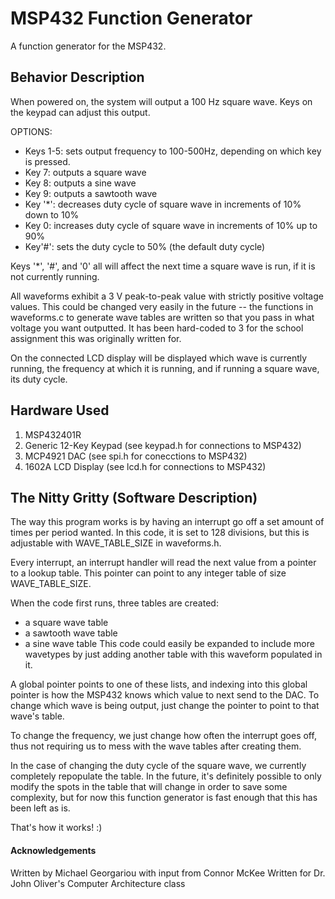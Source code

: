 # MSP432 Function Generator
A function generator for the MSP432.

## Behavior Description
When powered on, the system will output a 100 Hz square wave. Keys on the keypad can adjust this output.

OPTIONS:
- Keys 1-5: sets output frequency to 100-500Hz, depending on which key is pressed.
- Key 7: outputs a square wave
- Key 8: outputs a sine wave
- Key 9: outputs a sawtooth wave
- Key '\*': decreases duty cycle of square wave in increments of 10% down to 10%
- Key 0: increases duty cycle of square wave in increments of 10% up to 90%
- Key'#': sets the duty cycle to 50% (the default duty cycle)

Keys '\*', '#', and '0' all will affect the next time a square wave is run, if it is not currently running.

All waveforms exhibit a 3 V peak-to-peak value with strictly positive voltage values. This could be changed very easily in the future -- the functions in waveforms.c to generate wave tables are written so that you pass in what voltage you want outputted. It has been hard-coded to 3 for the school assignment this was originally written for.

On the connected LCD display will be displayed which wave is currently running, the frequency at which it is running, and if running a square wave, its duty cycle.

## Hardware Used
1. MSP432401R
2. Generic 12-Key Keypad (see keypad.h for connections to MSP432)
3. MCP4921 DAC (see spi.h for conecctions to MSP432)
4. 1602A LCD Display (see lcd.h for connections to MSP432)

## The Nitty Gritty (Software Description)
The way this program works is by having an interrupt go off a set amount of times per period wanted. In this code, it is set to 128 divisions, but this is adjustable with WAVE_TABLE_SIZE in waveforms.h.

Every interrupt, an interrupt handler will read the next value from a pointer to a lookup table. This pointer can point to any integer table of size WAVE_TABLE_SIZE.

When the code first runs, three tables are created:
- a square wave table
- a sawtooth wave table
- a sine wave table
This code could easily be expanded to include more wavetypes by just adding another table with this waveform populated in it.

A global pointer points to one of these lists, and indexing into this global pointer is how the MSP432 knows which value to next send to the DAC. To change which wave is being output, just change the pointer to point to that wave's table.

To change the frequency, we just change how often the interrupt goes off, thus not requiring us to mess with the wave tables after creating them.

In the case of changing the duty cycle of the square wave, we currently completely repopulate the table. In the future, it's definitely possible to only modify the spots in the table that will change in order to save some complexity, but for now this function generator is fast enough that this has been left as is.

That's how it works! :)

#### Acknowledgements
Written by Michael Georgariou with input from Connor McKee
Written for Dr. John Oliver's Computer Architecture class
